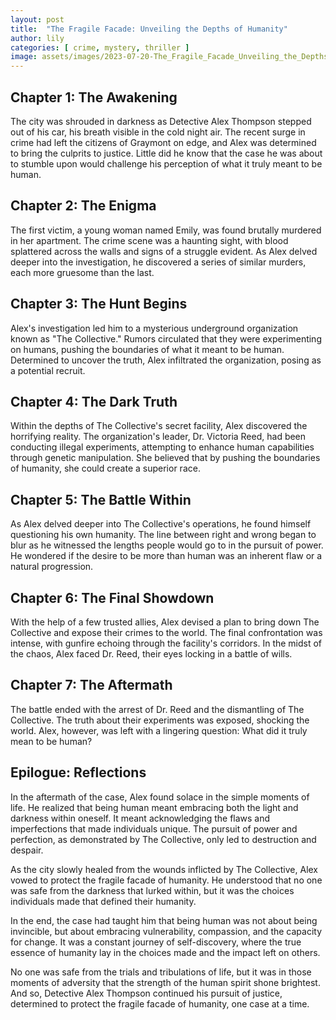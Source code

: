 ```yaml
---
layout: post
title:  "The Fragile Facade: Unveiling the Depths of Humanity"
author: lily
categories: [ crime, mystery, thriller ]
image: assets/images/2023-07-20-The_Fragile_Facade_Unveiling_the_Depths_of_Humanity.png
---
```


## Chapter 1: The Awakening

The city was shrouded in darkness as Detective Alex Thompson stepped out of his car, his breath visible in the cold night air. The recent surge in crime had left the citizens of Graymont on edge, and Alex was determined to bring the culprits to justice. Little did he know that the case he was about to stumble upon would challenge his perception of what it truly meant to be human.

## Chapter 2: The Enigma

The first victim, a young woman named Emily, was found brutally murdered in her apartment. The crime scene was a haunting sight, with blood splattered across the walls and signs of a struggle evident. As Alex delved deeper into the investigation, he discovered a series of similar murders, each more gruesome than the last.

## Chapter 3: The Hunt Begins

Alex's investigation led him to a mysterious underground organization known as "The Collective." Rumors circulated that they were experimenting on humans, pushing the boundaries of what it meant to be human. Determined to uncover the truth, Alex infiltrated the organization, posing as a potential recruit.

## Chapter 4: The Dark Truth

Within the depths of The Collective's secret facility, Alex discovered the horrifying reality. The organization's leader, Dr. Victoria Reed, had been conducting illegal experiments, attempting to enhance human capabilities through genetic manipulation. She believed that by pushing the boundaries of humanity, she could create a superior race.

## Chapter 5: The Battle Within

As Alex delved deeper into The Collective's operations, he found himself questioning his own humanity. The line between right and wrong began to blur as he witnessed the lengths people would go to in the pursuit of power. He wondered if the desire to be more than human was an inherent flaw or a natural progression.

## Chapter 6: The Final Showdown

With the help of a few trusted allies, Alex devised a plan to bring down The Collective and expose their crimes to the world. The final confrontation was intense, with gunfire echoing through the facility's corridors. In the midst of the chaos, Alex faced Dr. Reed, their eyes locking in a battle of wills.

## Chapter 7: The Aftermath

The battle ended with the arrest of Dr. Reed and the dismantling of The Collective. The truth about their experiments was exposed, shocking the world. Alex, however, was left with a lingering question: What did it truly mean to be human?

## Epilogue: Reflections

In the aftermath of the case, Alex found solace in the simple moments of life. He realized that being human meant embracing both the light and darkness within oneself. It meant acknowledging the flaws and imperfections that made individuals unique. The pursuit of power and perfection, as demonstrated by The Collective, only led to destruction and despair.

As the city slowly healed from the wounds inflicted by The Collective, Alex vowed to protect the fragile facade of humanity. He understood that no one was safe from the darkness that lurked within, but it was the choices individuals made that defined their humanity.

In the end, the case had taught him that being human was not about being invincible, but about embracing vulnerability, compassion, and the capacity for change. It was a constant journey of self-discovery, where the true essence of humanity lay in the choices made and the impact left on others.

No one was safe from the trials and tribulations of life, but it was in those moments of adversity that the strength of the human spirit shone brightest. And so, Detective Alex Thompson continued his pursuit of justice, determined to protect the fragile facade of humanity, one case at a time.
